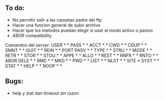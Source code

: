 ## To do:
- No permitir salir a las carpetas padre del ftp
- Hacer una funcion general de subir archivo 
- Hacer que los metodos puedan elegir si usar el modo activo o pasivo
- ABOR compatibility

Comandos del server:
USER * *
PASS * *
ACCT * *
CWD  * *
CDUP * *
SMNT * *
QUIT * *
REIN * *
PORT
PASV * *
TYPE * *
STRU * *
MODE * *
RETR * *
STOR * *
STOU * *
APPE * *
ALLO * *
REST * *
RNFR * *
RNTO * *
ABOR
DELE * *
RMD  * *
MKD  * *
PWD  * *
LIST * *
NLST * *
SITE *
SYST * *
STAT * *
HELP * *
NOOP * *

## Bugs:
- help y stat dan timeout sin razon